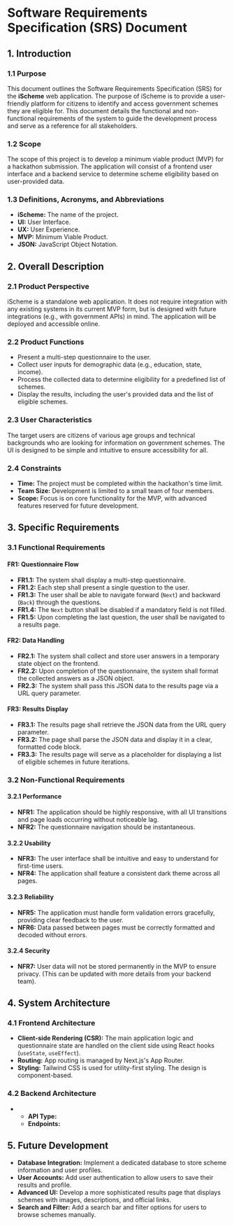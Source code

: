 # Software Requirements Specification (SRS) Document

## 1. Introduction

### 1.1 Purpose
This document outlines the Software Requirements Specification (SRS) for the **iScheme** web application. The purpose of iScheme is to provide a user-friendly platform for citizens to identify and access government schemes they are eligible for. This document details the functional and non-functional requirements of the system to guide the development process and serve as a reference for all stakeholders.

### 1.2 Scope
The scope of this project is to develop a minimum viable product (MVP) for a hackathon submission. The application will consist of a frontend user interface and a backend service to determine scheme eligibility based on user-provided data.

### 1.3 Definitions, Acronyms, and Abbreviations
* **iScheme:** The name of the project.
* **UI:** User Interface.
* **UX:** User Experience.
* **MVP:** Minimum Viable Product.
* **JSON:** JavaScript Object Notation.

## 2. Overall Description

### 2.1 Product Perspective
iScheme is a standalone web application. It does not require integration with any existing systems in its current MVP form, but is designed with future integrations (e.g., with government APIs) in mind. The application will be deployed and accessible online.

### 2.2 Product Functions
* Present a multi-step questionnaire to the user.
* Collect user inputs for demographic data (e.g., education, state, income).
* Process the collected data to determine eligibility for a predefined list of schemes.
* Display the results, including the user's provided data and the list of eligible schemes.

### 2.3 User Characteristics
The target users are citizens of various age groups and technical backgrounds who are looking for information on government schemes. The UI is designed to be simple and intuitive to ensure accessibility for all.

### 2.4 Constraints
* **Time:** The project must be completed within the hackathon's time limit.
* **Team Size:** Development is limited to a small team of four members.
* **Scope:** Focus is on core functionality for the MVP, with advanced features reserved for future development.

## 3. Specific Requirements

### 3.1 Functional Requirements

#### **FR1: Questionnaire Flow**
* **FR1.1:** The system shall display a multi-step questionnaire.
* **FR1.2:** Each step shall present a single question to the user.
* **FR1.3:** The user shall be able to navigate forward (`Next`) and backward (`Back`) through the questions.
* **FR1.4:** The `Next` button shall be disabled if a mandatory field is not filled.
* **FR1.5:** Upon completing the last question, the user shall be navigated to a results page.

#### **FR2: Data Handling**
* **FR2.1:** The system shall collect and store user answers in a temporary state object on the frontend.
* **FR2.2:** Upon completion of the questionnaire, the system shall format the collected answers as a JSON object.
* **FR2.3:** The system shall pass this JSON data to the results page via a URL query parameter.

#### **FR3: Results Display**
* **FR3.1:** The results page shall retrieve the JSON data from the URL query parameter.
* **FR3.2:** The page shall parse the JSON data and display it in a clear, formatted code block.
* **FR3.3:** The results page will serve as a placeholder for displaying a list of eligible schemes in future iterations.

### 3.2 Non-Functional Requirements

#### **3.2.1 Performance**
* **NFR1:** The application should be highly responsive, with all UI transitions and page loads occurring without noticeable lag.
* **NFR2:** The questionnaire navigation should be instantaneous.

#### **3.2.2 Usability**
* **NFR3:** The user interface shall be intuitive and easy to understand for first-time users.
* **NFR4:** The application shall feature a consistent dark theme across all pages.

#### **3.2.3 Reliability**
* **NFR5:** The application must handle form validation errors gracefully, providing clear feedback to the user.
* **NFR6:** Data passed between pages must be correctly formatted and decoded without errors.

#### **3.2.4 Security**
* **NFR7:** User data will not be stored permanently in the MVP to ensure privacy. (This can be updated with more details from your backend team).

## 4. System Architecture
### 4.1 Frontend Architecture
* **Client-side Rendering (CSR):** The main application logic and questionnaire state are handled on the client side using React hooks (`useState`, `useEffect`).
* **Routing:** App routing is managed by Next.js's App Router.
* **Styling:** Tailwind CSS is used for utility-first styling. The design is component-based.

### 4.2 Backend Architecture
* 
    * **API Type:** 
    * **Endpoints:** 

## 5. Future Development
* **Database Integration:** Implement a dedicated database to store scheme information and user profiles.
* **User Accounts:** Add user authentication to allow users to save their results and profile.
* **Advanced UI:** Develop a more sophisticated results page that displays schemes with images, descriptions, and official links.
* **Search and Filter:** Add a search bar and filter options for users to browse schemes manually.